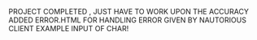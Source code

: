 PROJECT COMPLETED , JUST HAVE TO WORK UPON THE ACCURACY
ADDED ERROR.HTML FOR HANDLING ERROR GIVEN BY NAUTORIOUS CLIENT EXAMPLE INPUT OF CHAR!
